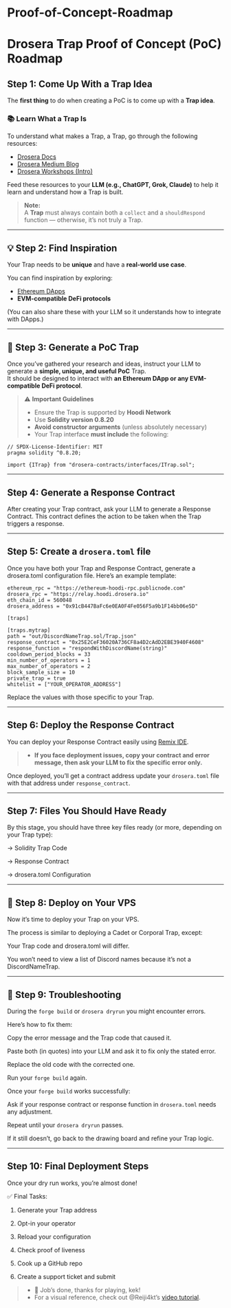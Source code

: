 # Proof-of-Concept-Roadmap
# Drosera Trap Proof of Concept (PoC) Roadmap





## Step 1: Come Up With a Trap Idea

The **first thing** to do when creating a PoC is to come up with a **Trap idea**.

### 📚 Learn What a Trap Is
To understand what makes a Trap, a Trap, go through the following resources:

- [Drosera Docs](http://dev.drosera.io)
- [Drosera Medium Blog](https://medium.com/@droseranetwork)
- [Drosera Workshops (Intro)](https://github.com/drosera-network/drosera-workshops/tree/main/workshops/intro)

Feed these resources to your **LLM (e.g., ChatGPT, Grok, Claude)** to help it learn and understand how a Trap is built.

> **Note:**  
> A **Trap** must always contain both a `collect` and a `shouldRespond` function — otherwise, it’s not truly a Trap.

---

## 💡 Step 2: Find Inspiration

Your Trap needs to be **unique** and have a **real-world use case**.

You can find inspiration by exploring:
- [Ethereum DApps](https://ethereum.org/en/dapps/)
- **EVM-compatible DeFi protocols**

(You can also share these with your LLM so it understands how to integrate with DApps.)

---

## 🧩 Step 3: Generate a PoC Trap

Once you’ve gathered your research and ideas, instruct your LLM to generate a **simple, unique, and useful PoC** Trap.  
It should be designed to interact with **an Ethereum DApp or any EVM-compatible DeFi protocol**.

> ⚠️ **Important Guidelines**
> - Ensure the Trap is supported by **Hoodi Network**
> - Use **Solidity version 0.8.20**
> - **Avoid constructor arguments** (unless absolutely necessary)
> - Your Trap interface **must include** the following:

```solidity
// SPDX-License-Identifier: MIT
pragma solidity ^0.8.20;

import {ITrap} from "drosera-contracts/interfaces/ITrap.sol";
```
---

##  Step 4: Generate a Response Contract

After creating your Trap contract, ask your LLM to generate a Response Contract.
This contract defines the action to be taken when the Trap triggers a response.

---
##  Step 5: Create a `drosera.toml` file

Once you have both your Trap and Response Contract, generate a drosera.toml configuration file.
Here’s an example template:
```solidity
ethereum_rpc = "https://ethereum-hoodi-rpc.publicnode.com"
drosera_rpc = "https://relay.hoodi.drosera.io"
eth_chain_id = 560048
drosera_address = "0x91cB447BaFc6e0EA0F4Fe056F5a9b1F14bb06e5D"

[traps]

[traps.mytrap]
path = "out/DiscordNameTrap.sol/Trap.json"
response_contract = "0x25E2CeF36020A736CF8a4D2cAdD2EBE3940F4608"
response_function = "respondWithDiscordName(string)"
cooldown_period_blocks = 33
min_number_of_operators = 1
max_number_of_operators = 2
block_sample_size = 10
private_trap = true
whitelist = ["YOUR_OPERATOR_ADDRESS"]
```
Replace the values with those specific to your Trap.

---
##  Step 6: Deploy the Response Contract

You can deploy your Response Contract easily using [Remix IDE](https://remix.ethereum.org/).

> - **If you face deployment issues, copy your contract and error message, then ask your LLM to fix the specific error only.**

Once deployed, you’ll get a contract address update your `drosera.toml` file with that address under `response_contract`.

---

##  Step 7: Files You Should Have Ready

By this stage, you should have three key files ready (or more, depending on your Trap type):

 -> Solidity Trap Code

 -> Response Contract

 -> drosera.toml Configuration

---
##  🚀 Step 8: Deploy on Your VPS

Now it’s time to deploy your Trap on your VPS.

The process is similar to deploying a Cadet or Corporal Trap, except:

Your Trap code and drosera.toml will differ.

You won’t need to view a list of Discord names because it’s not a DiscordNameTrap.

---
##  🧰 Step 9: Troubleshooting
 
During the `forge build` or `drosera dryrun` you might encounter errors.

Here’s how to fix them:

Copy the error message and the Trap code that caused it.

Paste both (in quotes) into your LLM and ask it to fix only the stated error.

Replace the old code with the corrected one.

Run your `forge build` again.

Once your `forge build` works successfully:

Ask if your response contract or response function in `drosera.toml` needs any adjustment.

Repeat until your `drosera dryrun` passes.

If it still doesn’t, go back to the drawing board and refine your Trap logic.

---
##   Step 10: Final Deployment Steps

Once your dry run works, you’re almost done!

✅ Final Tasks:

1. Generate your Trap address

2. Opt-in your operator

3. Reload your configuration

4. Check proof of liveness

5. Cook up a GitHub repo

6. Create a support ticket and submit

> - 🧡 Job’s done, thanks for playing, kek!
> - For a visual reference, check out @Reiji4kt’s [video tutorial](https://x.com/Reiji4kt/status/1973679261547413736).


